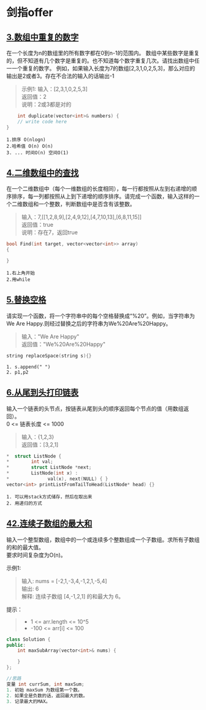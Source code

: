 # 剑指offer
## [3.数组中重复的数字](3-数组中重复的数字.cpp)
在一个长度为n的数组里的所有数字都在0到n-1的范围内。 数组中某些数字是重复的，但不知道有几个数字是重复的。也不知道每个数字重复几次。请找出数组中任一一个重复的数字。 例如，如果输入长度为7的数组[2,3,1,0,2,5,3]，那么对应的输出是2或者3。存在不合法的输入的话输出-1
>示例1:
>输入：[2,3,1,0,2,5,3]  
>返回值：2  
>说明：2或3都是对的  
```cpp
    int duplicate(vector<int>& numbers) {
    // write code here
}

```
    1.排序 O(nlogn)
    2.哈希值 O(n) O(n)
    3. ... 时间O(n) 空间O(1)
## [4.二维数组中的查找](4-二维数组中的查找.cpp)
在一个二维数组中（每个一维数组的长度相同），每一行都按照从左到右递增的顺序排序，每一列都按照从上到下递增的顺序排序。请完成一个函数，输入这样的一个二维数组和一个整数，判断数组中是否含有该整数。

> 输入：7,[[1,2,8,9],[2,4,9,12],[4,7,10,13],[6,8,11,15]]  
> 返回值：true  
> 说明：存在7，返回true  

```cpp
bool Find(int target, vector<vector<int>> array)
{

}
```

    1.右上角开始
    2.用while

## [5.替换空格](5-替换空格.cpp)
请实现一个函数，将一个字符串中的每个空格替换成“%20”。例如，当字符串为We Are Happy.则经过替换之后的字符串为We%20Are%20Happy。
>输入："We Are Happy"  
>返回值："We%20Are%20Happy"  

```cpp
string replaceSpace(string s){}
```
    1. s.append(" ")
    2. p1,p2

## [6.从尾到头打印链表](6-从尾到头打印链表.cpp)
输入一个链表的头节点，按链表从尾到头的顺序返回每个节点的值（用数组返回）。  
0 <= 链表长度 <= 1000
>输入：{1,2,3}  
>返回值：[3,2,1]  

```cpp
*  struct ListNode {
*        int val;
*        struct ListNode *next;
*        ListNode(int x) :
*              val(x), next(NULL) { }
vector<int> printListFromTailToHead(ListNode* head) {}
```
    1. 可以用stack方式储存，然后在取出来
    2. 用递归的方式

## [42.连续子数组的最大和](42-连续子数组的最大和.cpp)
输入一个整型数组，数组中的一个或连续多个整数组成一个子数组。求所有子数组的和的最大值。  
要求时间复杂度为O(n)。

示例1:
> 输入: nums = [-2,1,-3,4,-1,2,1,-5,4]  
输出: 6  
解释: 连续子数组 [4,-1,2,1] 的和最大为 6。

提示：
> * 1 <= arr.length <= 10^5  
>* -100 <= arr[i] <= 100

```cpp
class Solution {
public:
    int maxSubArray(vector<int>& nums) {

    }
};

//思路
变量 int currSum, int maxSum;
1. 初始 maxSum 为数组第一个数。
2. 如果全是负数的话，返回最大的数。
3. 记录最大的MAX。
```